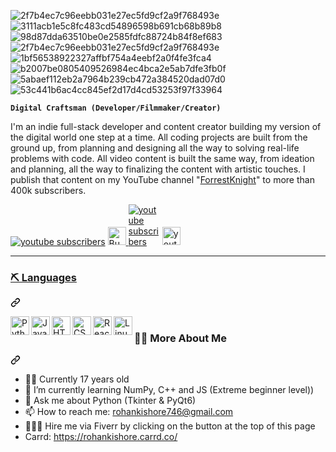 ![2f7b4ec7c96eebb031e27ec5fd9cf2a9f768493e](https://github.com/D3ADSHOTI/Selenium-Error-handler/assets/76398764/66cac648-1334-459a-839d-71aa12a74d5e)
![3111acb1e5c8fc483cd54896598b691cb68b89b8](https://github.com/D3ADSHOTI/Selenium-Error-handler/assets/76398764/b418328b-67aa-4d01-9996-ed1a1df225f2)
![98d87dda63510be0e2585fdfc88724b84f8ef683](https://github.com/D3ADSHOTI/Selenium-Error-handler/assets/76398764/d79e260a-d191-46b6-9ff3-afb3aa28aef4)
![2f7b4ec7c96eebb031e27ec5fd9cf2a9f768493e](https://github.com/D3ADSHOTI/Selenium-Error-handler/assets/76398764/7dfbcbd9-9432-406b-8c64-b0ca311b261e)
![1bf56538922327affbf754a4eebf2a0f4fe3fca4](https://github.com/D3ADSHOTI/Selenium-Error-handler/assets/76398764/6b267f8f-9d61-4a6e-a0fc-8d4c6ed79917)
![b2007be0805409526984ec4bca2e5ab7dfe3fb0f](https://github.com/D3ADSHOTI/Selenium-Error-handler/assets/76398764/9888b6b0-8f6c-4e97-9335-d24f65da2911)
![5abaef112eb2a7964b239cb472a384520dad07d0](https://github.com/D3ADSHOTI/Selenium-Error-handler/assets/76398764/a10ae1a5-eb96-4cf8-b6a9-2abf5f97e571)
![53c441b6ac4cc845ef2d17d4cd53253f97f33964](https://github.com/D3ADSHOTI/Selenium-Error-handler/assets/76398764/b9842c2d-67c1-4d53-b591-599999ba6226)

<p dir="auto"><strong><code>Digital Craftsman (Developer/Filmmaker/Creator)</code></strong></p>
<p dir="auto">I'm an indie full-stack developer and content creator building my version of the digital world one step at a time. All coding projects are built from the ground up, from planning and designing all the way to solving real-life problems with code. All video content is built the same way, from ideation and planning, all the way to finalizing the content with artistic touches. I publish that content on my YouTube channel "<a href="https://youtube.com/fknight" rel="nofollow">ForrestKnight</a>" to more than 400k subscribers.</p>
   <p align="left" dir="auto">
      <a href="https://www.youtube.com/c/fknight?sub_confirmation=1" rel="nofollow">
         <img alt="youtube subscribers" title="Subscribe to my YouTube channel" src="https://camo.githubusercontent.com/da2304822545e238cc0ad9d67070f98bd09f49bb0c1532ee094095842f14cc5d/68747470733a2f2f696d672e736869656c64732e696f2f62616467652f507974686f6e2d2532336637643130302e7376673f7374796c653d666f722d7468652d6261646765266c6f676f3d507974686f6e266c6f676f436f6c6f723d7768697465" data-canonical-src="" style="max-width: 100%;"></a> 
      <a href="https://www.youtube.com/c/fknight" rel="nofollow">
<img height="36" style="height: 29px; max-width: 100%;" src="https://camo.githubusercontent.com/2aa7552edc3e1410c672c6a189a93b40a9e4a83ace5048953eec34d06977cda8/68747470733a2f2f73746f726167652e6b6f2d66692e636f6d2f63646e2f6b6f6669352e706e673f763d33" border="0" alt="Buy Me a Coffee at ko-fi.com" data-canonical-src="https://storage.ko-fi.com/cdn/kofi5.png?v=3">
      <a href="https://github.com/ForrestKnight?tab=repositories&amp;sort=stargazers">
         <img alt="youtube subscribers" title="Subscribe to my YouTube channel" src="https://camo.githubusercontent.com/1c016ee974901abaa4b4ab3015794d9dddd096404489f2bb1eea1a5060ee5400/68747470733a2f2f696d672e736869656c64732e696f2f62616467652f547769747465722d2532333034303430342e7376673f7374796c653d666f722d7468652d6261646765266c6f676f3d58266c6f676f436f6c6f723d7768697465" data-canonical-src="" style="max-width: 10%;"></a> 
      <a href="https://www.youtube.com/c/fknight" rel="nofollow">
<img height="36" style="height: 29px; max-width: 100%;"
         <img alt="youtube subscribers" title="Subscribe to my YouTube channel" src="https://img.shields.io/badge/Discord-5865F2?style=for-the-badge&logo=discord&logoColor=white" data-canonical-src="" style="max-width: 10%;"></a> 
      <a href="https://www.youtube.com/c/fknight" rel="nofollow">
<img height="36" style="height: 29px; max-width: 100%;"
   </p>
<hr>
<div class="markdown-heading" dir="auto"><h3 class="heading-element" dir="auto">⛏️ Languages </h3><a id="user-content--languages-and-tools" class="anchor" aria-label="Permalink: 🧰 Languages and Tools" href="#-languages-and-tools"><svg class="octicon octicon-link" viewBox="0 0 16 16" version="1.1" width="16" height="16" aria-hidden="true"><path d="m7.775 3.275 1.25-1.25a3.5 3.5 0 1 1 4.95 4.95l-2.5 2.5a3.5 3.5 0 0 1-4.95 0 .751.751 0 0 1 .018-1.042.751.751 0 0 1 1.042-.018 1.998 1.998 0 0 0 2.83 0l2.5-2.5a2.002 2.002 0 0 0-2.83-2.83l-1.25 1.25a.751.751 0 0 1-1.042-.018.751.751 0 0 1-.018-1.042Zm-4.69 9.64a1.998 1.998 0 0 0 2.83 0l1.25-1.25a.751.751 0 0 1 1.042.018.751.751 0 0 1 .018 1.042l-1.25 1.25a3.5 3.5 0 1 1-4.95-4.95l2.5-2.5a3.5 3.5 0 0 1 4.95 0 .751.751 0 0 1-.018 1.042.751.751 0 0 1-1.042.018 1.998 1.998 0 0 0-2.83 0l-2.5 2.5a1.998 1.998 0 0 0 0 2.83Z"></path></svg></a></div>
<p dir="auto"><a target="_blank" rel="noopener noreferrer nofollow"
href="https://camo.githubusercontent.com/0d5534dd6a655164d3127c270557a5e39450dec8c22f71a9830359b6bd8e749b/68747470733a2f2f63646e2e6a7364656c6976722e6e65742f67682f64657669636f6e732f64657669636f6e2f69636f6e732f707974686f6e2f707974686f6e2d706c61696e2e737667"><img align="left" alt="Python" width="30px" src="https://camo.githubusercontent.com/0d5534dd6a655164d3127c270557a5e39450dec8c22f71a9830359b6bd8e749b/68747470733a2f2f63646e2e6a7364656c6976722e6e65742f67682f64657669636f6e732f64657669636f6e2f69636f6e732f707974686f6e2f707974686f6e2d706c61696e2e737667" data-canonical-src="https://cdn.jsdelivr.net/gh/devicons/devicon/icons/python/python-plain.svg" style="max-width: 100%;"></a></p>
<p dir="auto"><a target="_blank" rel="noopener noreferrer nofollow"
href="https://camo.githubusercontent.com/3d0ddeed2c709ed1cbce62a9c624d0f719d5ed695567a2eef03d61a70c7ff336/68747470733a2f2f63646e2e6a7364656c6976722e6e65742f67682f64657669636f6e732f64657669636f6e2f69636f6e732f6a6176617363726970742f6a6176617363726970742d706c61696e2e737667"><img align="left" alt="JavaScript" width="30px" src="https://camo.githubusercontent.com/3d0ddeed2c709ed1cbce62a9c624d0f719d5ed695567a2eef03d61a70c7ff336/68747470733a2f2f63646e2e6a7364656c6976722e6e65742f67682f64657669636f6e732f64657669636f6e2f69636f6e732f6a6176617363726970742f6a6176617363726970742d706c61696e2e737667" data-canonical-src="https://cdn.jsdelivr.net/gh/devicons/devicon/icons/javascript/javascript-plain.svg" style="max-width: 100%;"></a></p>
<p dir="auto"><a target="_blank" rel="noopener noreferrer nofollow" 
href="https://camo.githubusercontent.com/7a982fd7ff2590bd9c4c0c804d36ec84f4b6a54ce4a062e939b1455f619bf975/68747470733a2f2f63646e2e6a7364656c6976722e6e65742f67682f64657669636f6e732f64657669636f6e2f69636f6e732f68746d6c352f68746d6c352d706c61696e2e737667"><img align="left" alt="HTML" width="30px" src="https://camo.githubusercontent.com/7a982fd7ff2590bd9c4c0c804d36ec84f4b6a54ce4a062e939b1455f619bf975/68747470733a2f2f63646e2e6a7364656c6976722e6e65742f67682f64657669636f6e732f64657669636f6e2f69636f6e732f68746d6c352f68746d6c352d706c61696e2e737667" data-canonical-src="https://cdn.jsdelivr.net/gh/devicons/devicon/icons/html5/html5-plain.svg" style="max-width: 100%;"></a></p>
<p dir="auto"><a target="_blank" rel="noopener noreferrer nofollow" href="https://camo.githubusercontent.com/3902a23a4ee524225c3626a76a19391fe4a457e9c70e331e7d51abdfa1d76dbf/68747470733a2f2f63646e2e6a7364656c6976722e6e65742f67682f64657669636f6e732f64657669636f6e2f69636f6e732f637373332f637373332d706c61696e2e737667"><img align="left" alt="CSS" width="30px" src="https://camo.githubusercontent.com/3902a23a4ee524225c3626a76a19391fe4a457e9c70e331e7d51abdfa1d76dbf/68747470733a2f2f63646e2e6a7364656c6976722e6e65742f67682f64657669636f6e732f64657669636f6e2f69636f6e732f637373332f637373332d706c61696e2e737667" data-canonical-src="https://cdn.jsdelivr.net/gh/devicons/devicon/icons/css3/css3-plain.svg" style="max-width: 100%;"></a></p>
<p dir="auto"><a target="_blank" rel="noopener noreferrer nofollow" href="https://camo.githubusercontent.com/aed5f69c00ea3fd8c8bc70b89d236efae340eb3024526fd11bcba51c80c4aa40/68747470733a2f2f63646e2e6a7364656c6976722e6e65742f67682f64657669636f6e732f64657669636f6e2f69636f6e732f72656163742f72656163742d6f726967696e616c2e737667"><img align="left" alt="React" width="30px" src="https://camo.githubusercontent.com/aed5f69c00ea3fd8c8bc70b89d236efae340eb3024526fd11bcba51c80c4aa40/68747470733a2f2f63646e2e6a7364656c6976722e6e65742f67682f64657669636f6e732f64657669636f6e2f69636f6e732f72656163742f72656163742d6f726967696e616c2e737667" data-canonical-src="https://cdn.jsdelivr.net/gh/devicons/devicon/icons/react/react-original.svg" style="max-width: 100%;"></a></p>
<p dir="auto"><a target="_blank" rel="noopener noreferrer nofollow"
href="https://camo.githubusercontent.com/5b2a8527be6ce73521cdb521a1033b92ff7b1860f79585f66ec30ea75ab253e4/68747470733a2f2f63646e2e6a7364656c6976722e6e65742f67682f64657669636f6e732f64657669636f6e2f69636f6e732f6c696e75782f6c696e75782d6f726967696e616c2e737667"><img align="left" alt="Linux" width="30px" src="https://camo.githubusercontent.com/5b2a8527be6ce73521cdb521a1033b92ff7b1860f79585f66ec30ea75ab253e4/68747470733a2f2f63646e2e6a7364656c6976722e6e65742f67682f64657669636f6e732f64657669636f6e2f69636f6e732f6c696e75782f6c696e75782d6f726967696e616c2e737667" data-canonical-src="https://cdn.jsdelivr.net/gh/devicons/devicon/icons/linux/linux-original.svg" style="max-width: 100%;"></a></p>
<p dir="auto"><a target="_blank" rel="noopener noreferrer nofollow"
<br>
<h1 dir="auto"></h1>
<div class="markdown-heading" dir="auto"><h3 class="heading-element" dir="auto">👋🏻 More About Me</h3><a id="user-content--latest-youtube-videos" class="anchor" aria-label="Permalink: 📺 Latest YouTube Videos" href="#-latest-youtube-videos"><svg class="octicon octicon-link" viewBox="0 0 16 16" version="1.1" width="16" height="16" aria-hidden="true"><path d="m7.775 3.275 1.25-1.25a3.5 3.5 0 1 1 4.95 4.95l-2.5 2.5a3.5 3.5 0 0 1-4.95 0 .751.751 0 0 1 .018-1.042.751.751 0 0 1 1.042-.018 1.998 1.998 0 0 0 2.83 0l2.5-2.5a2.002 2.002 0 0 0-2.83-2.83l-1.25 1.25a.751.751 0 0 1-1.042-.018.751.751 0 0 1-.018-1.042Zm-4.69 9.64a1.998 1.998 0 0 0 2.83 0l1.25-1.25a.751.751 0 0 1 1.042.018.751.751 0 0 1 .018 1.042l-1.25 1.25a3.5 3.5 0 1 1-4.95-4.95l2.5-2.5a3.5 3.5 0 0 1 4.95 0 .751.751 0 0 1-.018 1.042.751.751 0 0 1-1.042.018 1.998 1.998 0 0 0-2.83 0l-2.5 2.5a1.998 1.998 0 0 0 0 2.83Z"></path></svg></a></div>
  </div>
<ul dir="auto">
<li>🙋‍♂️ Currently 17 years old</li>
<li>🌱 I’m currently learning NumPy, C++ and JS (Extreme beginner level))</li>
<li>💬 Ask me about Python (Tkinter &amp; PyQt6)</li>
<li>📫 How to reach me: <a href="mailto:rohankishore746@gmail.com">rohankishore746@gmail.com</a></li>
<li>🧑🏼‍💻 Hire me via Fiverr by clicking on the button at the top of this page</li>
<li>Carrd: <a href="https://rohankishore.carrd.co/" rel="nofollow">https://rohankishore.carrd.co/</a></li>
</ul>
